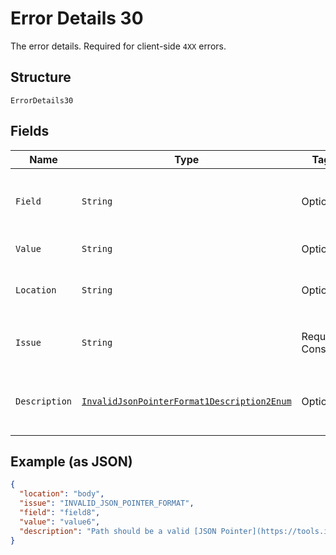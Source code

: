 
# Error Details 30

The error details. Required for client-side `4XX` errors.

## Structure

`ErrorDetails30`

## Fields

| Name | Type | Tags | Description | Getter | Setter |
|  --- | --- | --- | --- | --- | --- |
| `Field` | `String` | Optional | The field that caused the error. If this field is in the body, set this value to the field's JSON pointer value. Required for client-side errors. | String getField() | setField(String field) |
| `Value` | `String` | Optional | The value of the field that caused the error. | String getValue() | setValue(String value) |
| `Location` | `String` | Optional | The location of the field that caused the error. Value is `body`, `path`, or `query`.<br>**Default**: `"body"` | String getLocation() | setLocation(String location) |
| `Issue` | `String` | Required, Constant | The unique, fine-grained application-level error code.<br>**Default**: `"INVALID_JSON_POINTER_FORMAT"` | String getIssue() | setIssue(String issue) |
| `Description` | [`InvalidJsonPointerFormat1Description2Enum`](../../doc/models/invalid-json-pointer-format-1-description-2-enum.md) | Optional | The human-readable description for an issue. The description can change over the lifetime of an API, so clients must not depend on this value. | InvalidJsonPointerFormat1Description2Enum getDescription() | setDescription(InvalidJsonPointerFormat1Description2Enum description) |

## Example (as JSON)

```json
{
  "location": "body",
  "issue": "INVALID_JSON_POINTER_FORMAT",
  "field": "field8",
  "value": "value6",
  "description": "Path should be a valid [JSON Pointer](https://tools.ietf.org/html/rfc6901) that references a location within the request where the operation is performed."
}
```

